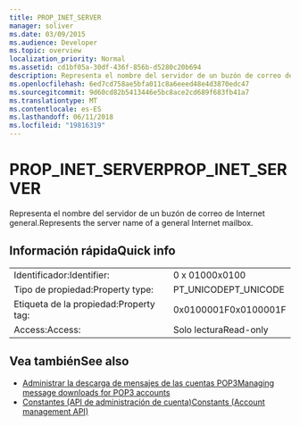```yaml
---
title: PROP_INET_SERVER
manager: soliver
ms.date: 03/09/2015
ms.audience: Developer
ms.topic: overview
localization_priority: Normal
ms.assetid: cd1bf05a-30df-436f-856b-d5280c20b694
description: Representa el nombre del servidor de un buzón de correo de Internet general.
ms.openlocfilehash: 6ed7cd758ae5bfa011c8a6eeed48e4d3870edc47
ms.sourcegitcommit: 9d60cd82b5413446e5bc8ace2cd689f683fb41a7
ms.translationtype: MT
ms.contentlocale: es-ES
ms.lasthandoff: 06/11/2018
ms.locfileid: "19816319"
---
```

# <a name="propinetserver"></a><span data-ttu-id="8f9cf-103">PROP_INET_SERVER</span><span class="sxs-lookup"><span data-stu-id="8f9cf-103">PROP_INET_SERVER</span></span>

<span data-ttu-id="8f9cf-104">Representa el nombre del servidor de un buzón de correo de Internet general.</span><span class="sxs-lookup"><span data-stu-id="8f9cf-104">Represents the server name of a general Internet mailbox.</span></span>
  
## <a name="quick-info"></a><span data-ttu-id="8f9cf-105">Información rápida</span><span class="sxs-lookup"><span data-stu-id="8f9cf-105">Quick info</span></span>

|||
|:-----|:-----|
|<span data-ttu-id="8f9cf-106">Identificador:</span><span class="sxs-lookup"><span data-stu-id="8f9cf-106">Identifier:</span></span>  <br/> |<span data-ttu-id="8f9cf-107">0 x 0100</span><span class="sxs-lookup"><span data-stu-id="8f9cf-107">0x0100</span></span>  <br/> |
|<span data-ttu-id="8f9cf-108">Tipo de propiedad:</span><span class="sxs-lookup"><span data-stu-id="8f9cf-108">Property type:</span></span>  <br/> |<span data-ttu-id="8f9cf-109">PT_UNICODE</span><span class="sxs-lookup"><span data-stu-id="8f9cf-109">PT_UNICODE</span></span>  <br/> |
|<span data-ttu-id="8f9cf-110">Etiqueta de la propiedad:</span><span class="sxs-lookup"><span data-stu-id="8f9cf-110">Property tag:</span></span>  <br/> |<span data-ttu-id="8f9cf-111">0x0100001F</span><span class="sxs-lookup"><span data-stu-id="8f9cf-111">0x0100001F</span></span>  <br/> |
|<span data-ttu-id="8f9cf-112">Access:</span><span class="sxs-lookup"><span data-stu-id="8f9cf-112">Access:</span></span>  <br/> |<span data-ttu-id="8f9cf-113">Solo lectura</span><span class="sxs-lookup"><span data-stu-id="8f9cf-113">Read-only</span></span>  <br/> |
   
## <a name="see-also"></a><span data-ttu-id="8f9cf-114">Vea también</span><span class="sxs-lookup"><span data-stu-id="8f9cf-114">See also</span></span>

- [<span data-ttu-id="8f9cf-115">Administrar la descarga de mensajes de las cuentas POP3</span><span class="sxs-lookup"><span data-stu-id="8f9cf-115">Managing message downloads for POP3 accounts</span></span>](managing-message-downloads-for-pop3-accounts.md) 
- [<span data-ttu-id="8f9cf-116">Constantes (API de administración de cuenta)</span><span class="sxs-lookup"><span data-stu-id="8f9cf-116">Constants (Account management API)</span></span>](constants-account-management-api.md)


